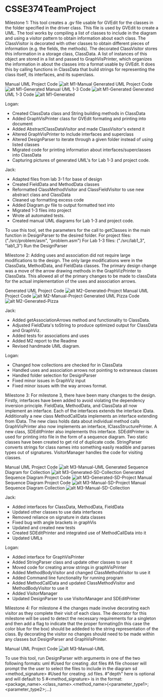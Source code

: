 # CSSE374TeamProject

Milestone 1:
This tool creates a .gv file usable for GVEdit for the classes in the folder
specified in the driver class. This file is used by GVEdit to create a UML. 
The tool works by compiling a list of classes to include in the diagram and using a
visitor pattern to obtain information about each class. The ClassVisitor is decorated 
with other classes to obtain different pieces of information (e.g. the fields, the
methods). The decorated ClassVisitor stores this information in a storage class, 
ClassData. A list of instances of this object are stored in a list and passed to
GraphVisPrinter, which organizes the information in about the classes into a format
usable by GVEdit. It does this by calling functions in ClassData that build strings
for representing the class itself, its interfaces, and its superclass.

Manual UML Project Code
![alt M1-Manual](https://raw.githubusercontent.com/EruditeEnterprises/CSSE374TeamProject/master/docs/UMLdesignM1.png)
Generated UML Project Code
![alt M1-Generated](https://raw.githubusercontent.com/EruditeEnterprises/CSSE374TeamProject/master/docs/M1-Generated-Project.png)
Manual UML 1-3 Code
![alt M1-Generated](https://raw.githubusercontent.com/EruditeEnterprises/CSSE374TeamProject/master/docs/1-3-Manual.png)
Generated UML 1-3 Code
![alt M1-Generated](https://raw.githubusercontent.com/EruditeEnterprises/CSSE374TeamProject/master/docs/Lab1-3-GeneratedUML.jpg)

Logan:
- Created ClassData class and String building methods in ClassData
- Added GraphVisPrinter class for GVEdit formating and printing into document
- Added AbstractClassDataVisitor and made ClassVisitor's extend it
- Altered GraphVisPrinter to include interfaces and superclass
- Altered DesignParser to iterate through a given folder instead of using 
	listed classes
- Migrated code for printing information about interfaces/superclasses into ClassData
- Capturing pictures of generated UML's for Lab 1-3 and project code.

Jack:
- Adapted files from lab 3-1 for base of design
- Created FieldData and MethodData classes
- Reformatted ClassMethodVisitor and ClassFieldVisitor to use new abstract 
	class and ClassData
- Cleaned up formatting excess code
- Added Diagram.gv file to output formatted text into
- Migrated 1-3 files into project
- Wrote all automated tests.
- Created manual UML diagrams for Lab 1-3 and project code.

To use this tool, set the parameters for the call to getClasses in the main function
in DesignParser to the desired folder.
For project files: ("./src/problem/asm", "problem.asm")
For Lab 1-3 files: ("./src/lab1_3", "lab1_3")
Run the DesignParser

Milestone 2:
Adding uses and association did not require large modifications to the design. 
The only large modifications were in the ClassData, MethodData, and FieldData classes. 
The primary design change was a move of the arrow drawing methods in the GraphVizPrinter 
to ClassData. This allowed all of the primary changes to be made to classData for the actual
implementation of the uses and association arrows. 

Generated UML Project Code
![alt M2-Generated-Project](https://raw.githubusercontent.com/EruditeEnterprises/CSSE374TeamProject/master/docs/Milestone-2-Revised-Generated-code.png)
Manual UML Project Code
![alt M2-Manual-Project](https://raw.githubusercontent.com/EruditeEnterprises/CSSE374TeamProject/master/docs/UMLdesignM2.png)
Generated UML Pizza Code
![alt M2-Generated-Pizza](https://raw.githubusercontent.com/EruditeEnterprises/CSSE374TeamProject/master/docs/PizzaafRevisedGeneratedCode.png)

Jack: 
- Added getAssociationArrows method and functionality to ClassData.
- Adjusted FieldData's toString to produce optimized output for ClassData and GraphViz.
- Added tests for associations and uses
- Added M2 report to the Readme
- Revised handmade UML diagram.

Logan:
- Changed how collections are checked for in ClassData
- Handled uses and association arrows not pointing to extraneaus classes
- Handled folder selection for DesignParser 
- Fixed minor issues in GraphViz input
- Fixed minor issues with the way arrows format.

Milestone 3:
For milestone 3, there have been many changes to the design. Firstly, interfaces 
have been added to avoid violating the dependency inversion principle. FieldData, 
MethodData, and ClassData all now implement an interface. Each of the interfaces 
extends the interface IData. Additionally a new class MethodCallData implements an
interface extending from IData. The new class holds data about individual method calls
GraphVisPrinter also now implements an interface, IClassStructurePrinter. A new class,
SDEditPrinter also implements this interface. SDEditPrinter is used for printing into 
file in the form of a sequence diagram. Two static classes have been created to get rid of 
duplicate code. StringParser converts strings for class names into something easily 
readible and parses types out of signatures. VisitorManager handles the code for 
visiting classes.

Manual UML Project Code
![alt M3-Manual-UML](https://raw.githubusercontent.com/EruditeEnterprises/CSSE374TeamProject/master/docs/UMLdesignM3.png)
Generated Sequence Diagram for Collection
![alt M3-Generated-SD-Collection](https://raw.githubusercontent.com/EruditeEnterprises/CSSE374TeamProject/master/docs/sDiagramForCollectionsShuffle3.png)
Generated Sequence Diagram Project Code
![alt M3-Generated-SD-Project](https://raw.githubusercontent.com/EruditeEnterprises/CSSE374TeamProject/master/docs/M3-Generated-SD-ProjectCode.png)
Manual Sequence Diagram Project Code
![alt M3-Manual-SD-Project](https://raw.githubusercontent.com/EruditeEnterprises/CSSE374TeamProject/master/docs/SequenceDiagramForM3.png)
Manual Sequence Diagram Collection
![alt M3-Manual-SD-Collection](https://raw.githubusercontent.com/EruditeEnterprises/CSSE374TeamProject/master/docs/ManualShuffleSD.png)


Jack: 
- Added interfaces for ClassData, MethodData, FieldData
- Updated other classes to use data interfaces
- Removed reliance on signature in data classes
- Fixed bug with angle brackets in graphVis
- Updated and created new tests
- Created SDEditPrinter and integrated use of MethodCallData into it
- Updated UMLs

Logan:
- Added interface for GraphVisPrinter
- Added StringParser class and update other classes to use it
- Moved code for creating arrow strings in graphVisPrinter
- Added MethodBodyVisitor and changed ClassMethodVisitor to use it
- Added Command line functionality for running program
- Added MethodCallData and updated  ClassMethodVisitor and MethodBodyVisitor to use it
- Added VisitorManager
- Updated DesignParser to use VisitorManager and SDEditPrinter
							
Milestone 4:
For milestone 4 the changes made involve decorating each visitor as they complete their visit of each class. The decorator for this milestone will be
used to detect the necessary requirements for a singleton and then add a flag to indicate that the proper formating(In this case the color blue for the box) should
be addeded to the string representation of the class. By decorating the visitor no changes should need to be made within any classes but DesignParser and GraphVisPrinter. 

Manual UML Project Code
![alt M3-Manual-UML](https://raw.githubusercontent.com/EruditeEnterprises/CSSE374TeamProject/master/docs/UMLdesignM4.png)


To use this tool, run DesignParser with arguments in one of the two following formats:
uml  #Used for creating .dot files
	 #A file chooser will prompt the the user to select the files to include in the diagram
sd <method_signature> <depth>   #Used for creating .sd files. 
								#"depth" here is optional and will default to 5
								#<method_signature> is in the format:
									<package_name>.<class_name>.<method_name>(<parameter_type1>;<parameter_type2>;...)
